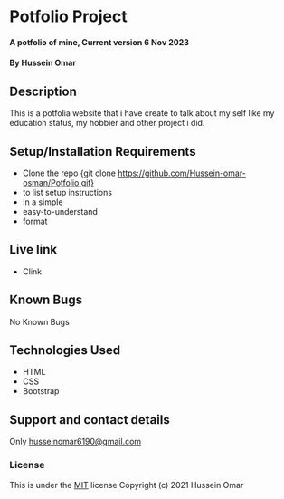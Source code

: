 # Potfolio Project

#### A potfolio of mine, Current version 6 Nov 2023

#### By **Hussein Omar**

## Description

This is a potfolia website that i have create to talk about my self like my education status, my hobbier and other project i did.

## Setup/Installation Requirements

- Clone the repo {git clone https://github.com/Hussein-omar-osman/Potfolio.git}
- to list setup instructions
- in a simple
- easy-to-understand
- format

## Live link

- Clink

## Known Bugs

No Known Bugs

## Technologies Used

- HTML
- CSS
- Bootstrap

## Support and contact details

Only husseinomar6190@gmail.com

### License

This is under the [MIT](LICENSE) license
Copyright (c) 2021 Hussein Omar
